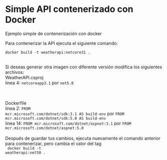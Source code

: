 ﻿# Simple API contenerizado con Docker
 
 
Ejemplo simple de contenerización con docker

Para contenerizar la API ejecuta el siguiente comando:
</br>
<code>
  docker build -t weatherapi:netcore31 .
</code>

</br>
Si deseas generar otra imagen con diferente versión modifica los siguientes archivos:
</br>
WeatherAPI.csproj
</br>
linea 4: <code><TargetFramework>netcoreapp3.1</TargetFramework></code> por <code><TargetFramework>net5.0</TargetFramework></code>

</br></br>
Dockerfile
</br>
linea 2: <code>FROM mcr.microsoft.com/dotnet/sdk:3.1 AS build-env</code> por <code>FROM mcr.microsoft.com/dotnet/sdk:5.0 AS build-env</code>
</br>
linea 14: <code>FROM mcr.microsoft.com/dotnet/aspnet:3.1</code> por <code>FROM mcr.microsoft.com/dotnet/aspnet:5.0</code>
</br>
</br>
Después de guardar tus cambios, ejecuta nuevamente el comando anterior para contenerizar, pero cambia el valor del tag
</br>
<code>
  docker build -t weatherapi:net50 .
</code>
